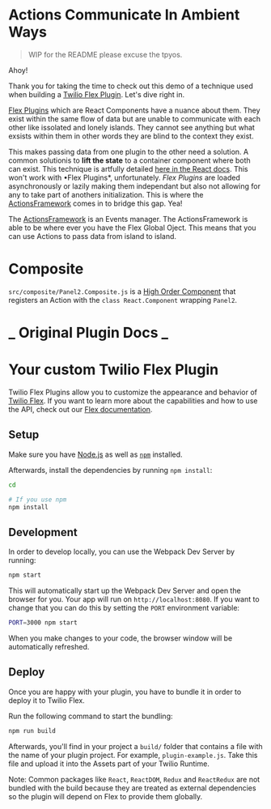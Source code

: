 # Actions Communicate In Ambient Ways
> WIP for the README please excuse the tpyos.

Ahoy! 

Thank you for taking the time to check out this demo of a technique used when building a [Twilio Flex Plugin](https://wwww.twilio.com/docs/plugin). Let's dive right in.

[Flex Plugins](https://www.twilio.com/docs/flex/plugin-builder#plugin-builder-v3) which are React Components have a nuance about them. They exist within the same flow of data but are unable to communicate with each other like issolated and lonely islands. They cannot see anything but what exsists within them in other words they are blind to the context they exist.

This makes passing data from one plugin to the other need a solution. A common solutionis to **lift the state** to a container component where both can exist. This technique is artfully detailed [here in the React docs](https://reactjs.org/docs/lifting-state-up.html). This won't work with •Flex Plugins*, unfortunately. *Flex Plugins* are loaded asynchronously or lazily making them independant but also not allowing for any to take part of anothers initialization. This is where the [ActionsFramework](https://www.twilio.com/docs/actions-framework) comes in to bridge this gap. Yea!
 
The [ActionsFramework](https://www.twilio.com/docs/flex/actions-framework) is an Events manager. The ActionsFramework is able to be where ever you have the Flex Global Oject. This means that you can use Actions to pass data from island to island.   

# Composite

`src/composite/Panel2.Composite.js` is a [High Order Component](https://reactjs.org) that registers an Action with the `class React.Component` wrapping `Panel2`.



# _ Original Plugin Docs _ 

# Your custom Twilio Flex Plugin

Twilio Flex Plugins allow you to customize the appearance and behavior of [Twilio Flex](https://www.twilio.com/flex). If you want to learn more about the capabilities and how to use the API, check out our [Flex documentation](https://www.twilio.com/docs/flex).

## Setup

Make sure you have [Node.js](https://nodejs.org) as well as [`npm`](https://npmjs.com) installed.

Afterwards, install the dependencies by running `npm install`:

```bash
cd 

# If you use npm
npm install
```

## Development

In order to develop locally, you can use the Webpack Dev Server by running:

```bash
npm start
```

This will automatically start up the Webpack Dev Server and open the browser for you. Your app will run on `http://localhost:8080`. If you want to change that you can do this by setting the `PORT` environment variable:

```bash
PORT=3000 npm start
```

When you make changes to your code, the browser window will be automatically refreshed.

## Deploy

Once you are happy with your plugin, you have to bundle it in order to deploy it to Twilio Flex.

Run the following command to start the bundling:

```bash
npm run build
```

Afterwards, you'll find in your project a `build/` folder that contains a file with the name of your plugin project. For example, `plugin-example.js`. Take this file and upload it into the Assets part of your Twilio Runtime.

Note: Common packages like `React`, `ReactDOM`, `Redux` and `ReactRedux` are not bundled with the build because they are treated as external dependencies so the plugin will depend on Flex to provide them globally.
